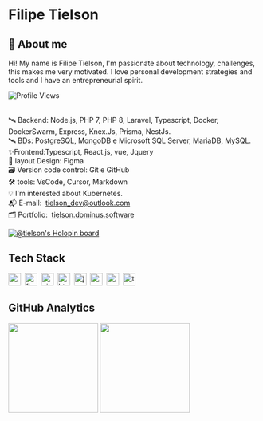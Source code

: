 
# Filipe Tielson
## 🚀 About me


Hi! My name is Filipe Tielson, I'm passionate about technology, challenges, this makes me very motivated. I love personal development strategies and tools and I have an entrepreneurial spirit.






![Profile Views](https://komarev.com/ghpvc/?username=Tielson&theme=default&color=blue&style=flat&label=Profile+Views)


<br/>🛰 Backend: Node.js, PHP 7, PHP 8, Laravel, Typescript, Docker, DockerSwarm, Express, Knex.Js, Prisma, NestJs.
<br/>🛰 BDs: PostgreSQL, MongoDB e Microsoft SQL Server, MariaDB, MySQL.
<br/>✨Frontend:Typescript, React.js, vue, Jquery
<br/>🎨 layout Design: Figma
<br/>🗃️ Version code control: Git e GitHub
<br/>🛠️ tools: VsCode, Cursor, Markdown
<br/>💡&nbsp;I'm interested about Kubernetes.
<br/>📬 E-mail: &nbsp;[tielson_dev@outlook.com](mailto:tielson_dev@outlook.com)
<br/>🗂 Portfolio: &nbsp;[tielson.dominus.software](https://tielson.dominus.software/)

[![@tielson's Holopin board](https://holopin.me/tielson)](https://holopin.io/@tielson)

## Tech Stack
<img src="https://img.shields.io/badge/Css3-05122A?style=flat&logo=css3" alt="css3 Badge" height="25">&nbsp;
<img src="https://img.shields.io/badge/Figma-05122A?style=flat&logo=figma" alt="figma Badge" height="25">&nbsp;
<img src="https://img.shields.io/badge/Git-05122A?style=flat&logo=git" alt="git Badge" height="25">&nbsp;
<img src="https://img.shields.io/badge/Html5-05122A?style=flat&logo=html5" alt="html5 Badge" height="25">&nbsp;
<img src="https://img.shields.io/badge/Javascript-05122A?style=flat&logo=javascript" alt="javascript Badge" height="25">&nbsp;
<img src="https://img.shields.io/badge/Nodejs-05122A?style=flat&logo=node.js" alt="nodejs Badge" height="25">&nbsp;
<img src="https://img.shields.io/badge/React-05122A?style=flat&logo=react" alt="react Badge" height="25">&nbsp;
<img src="https://img.shields.io/badge/Typescript-05122A?style=flat&logo=typescript" alt="typescript Badge" height="25">&nbsp;

## GitHub Analytics
<div>
<img height="180em" src="https://github-readme-stats.vercel.app/api?username=Tielson&theme=default&show_icons=true&count_private=true">
<img height="180em" src="https://github-readme-stats.vercel.app/api/top-langs/?username=Tielson&theme=default&layout=compact&langs_count=5">
</div>


